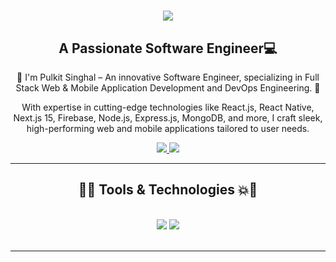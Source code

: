 <h1 align="center">
    <img src="https://readme-typing-svg.herokuapp.com/?font=Righteous&color=7e15f7&random=falsesize=35&center=true&vCenter=true&width=500&height=70&duration=2000&lines=Hi+There!+👋;+I'm+Pulkit+Singhal+👨🏻‍💻;" />
</h1>

<h2 align="center">A Passionate Software Engineer💻

</h2>


<div align="center"> 
 🌱 I'm Pulkit Singhal – An innovative Software Engineer, specializing in Full Stack Web & Mobile Application Development and DevOps Engineering. 🚀

With expertise in cutting-edge technologies like React.js, React Native, Next.js 15, Firebase, Node.js, Express.js, MongoDB, and more, I craft sleek, high-performing web and mobile applications tailored to user needs.



</div>
 
<div align="center"> 
  <a href="mailto:pulkitsinghal990@gmail.com">
    <img src="https://img.shields.io/badge/Gmail-6C22A6?style=for-the-badge&logo=gmail&logoColor=white" target="_blank" />
  </a>
    <a href="https://www.linkedin.com/in/pulkit-singhal18/" >
    <img src="https://img.shields.io/badge/LinkedIn-0077B5?style=for-the-badge&logo=linkedin&logoColor=white" target="_blank"  />
  </a>
</div>

 <hr/>
 
<h2 align="center">🚀💥 Tools & Technologies 💥🚀</h2>
<br/>
<div align="center">
    <img src="https://skillicons.dev/icons?i=react,angular,javascript,typescript,express,nodejs,vscode,github,tailwind,git,linux,docker,kubernetes,gitlab,azure" />
    <img src="https://skillicons.dev/icons?i=css,postgresql,supabase,html,firebase,mongodb,nextjs,mysql,php,laravel,jenkins,terraform,aws,ansible,grafana" /><br>
</div>

<br/>
<hr/>
<!-- ![Top Langs](https://github-readme-stats.vercel.app/api/top-langs/?username=farzeen-ali&hide_progress=true&theme=midnight-purple) -->
<!-- ![Anurag's GitHub stats](https://github-readme-stats.vercel.app/api?username=farzeen-ali&show_icons=true&theme=midnight-purple) -->
<!-- ![Top Langs](https://github-readme-stats.vercel.app/api/top-langs/?username=farzeen-ali&layout=compact&theme=midnight-purple) -->

